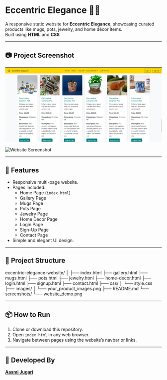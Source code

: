 # Eccentric Elegance 🌸✨

A responsive static website for **Eccentric Elegance**, showcasing curated products like mugs, pots, jewelry, and home décor items.  
Built using **HTML** and **CSS**

---

## 📷 Project Screenshot

![Website Screenshot](Ceramic_Pots_Page)

![Website Screenshot](Gallery_Page)

---

## 🚀 Features

- Responsive multi-page website.
- Pages included:
   - Home Page (`index.html`)
   - Gallery Page
   - Mugs Page
   - Pots Page
   - Jewelry Page
   - Home Décor Page
   - Login Page
   - Sign-Up Page
   - Contact Page
- Simple and elegant UI design.

---

## 📁 Project Structure

eccentric-elegance-website/
│
├── index.html
├── gallery.html
├── mugs.html
├── pots.html
├── jewelry.html
├── home-decor.html
├── login.html
├── signup.html
├── contact.html
├── css/
│ └── style.css
├── images/
│ └── your_product_images.png
├── README.md
└── screenshots/
└── website_demo.png


---

## 📦 How to Run

1. Clone or download this repository.
2. Open `index.html` in any web browser.
3. Navigate between pages using the website’s navbar or links.

---

## 📎 Developed By

**[Aasmi Jugari](https://github.com/AasmiJugari)**
